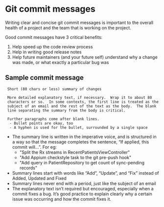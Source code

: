 # Git commit messages

Writing clear and concise git commit messages is important to the overall health of a project and the team that is working on the project. 

Good commit messages have 3 critical benefits: 

1. Help speed up the code review process
2. Help in writing good release notes 
3. Help future maintainers (and your future self) understand why a change was made, or what exactly a particular bug was

## Sample commit message 

```
 Short (80 chars or less) summary of changes
 
 More detailed explanatory text, if necessary.  Wrap it to about 80
 characters or so.  In some contexts, the first line is treated as the
 subject of an email and the rest of the text as the body.  The blank
 line separating the summary from the body is critical.
 
 Further paragraphs come after blank lines.
  - Bullet points are okay, too 
  - A hyphen is used for the bullet, surrounded by a single space
```

- The summary line is written in the imperative voice, and is structured in a way so that the message completes the sentence, “If applied, this commit will…”. For eg:
  - "Split the Rx streams in RecentPatientsViewController"
  - "Add Appium checkstyle task to the git pre-push hook"
  - "Add query in PatientRepository to get count of sync-pending records"
- Summary lines start with words like “Add”, “Update”, and “Fix” instead of Added, Updated and Fixed
- Summary lines never end with a period, just like the subject of an email 
- The explanatory text isn’t required but encouraged, especially when a commit fixes a bug. It’s good practice to explain clearly why a certain issue was occurring and how the commit fixes it. 
